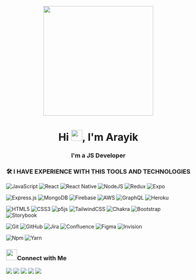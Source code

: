 <div align="center" href="#"><img width="300" height="300" src="https://i.ibb.co/BKmKF35/businessman-working-on-laptop-3706314-3098819-0.webp" /></div>
<div><h1 align="center">Hi <img src="https://raw.githubusercontent.com/MartinHeinz/MartinHeinz/master/wave.gif" width="30px">, I'm Arayik</h1>
<h3 align="center">I'm a JS Developer</h3>
</div>

### 🛠 I HAVE EXPERIENCE WITH THIS TOOLS AND TECHNOLOGIES
![JavaScript](https://img.shields.io/badge/javascript-%23323330.svg?style=for-the-badge&logo=javascript&logoColor=%23F7DF1E)
![React](https://img.shields.io/badge/react-%2320232a.svg?style=for-the-badge&logo=react&logoColor=%2361DAFB)
![React Native](https://img.shields.io/badge/react_native-%2320232a.svg?style=for-the-badge&logo=react&logoColor=%2361DAFB)
![NodeJS](https://img.shields.io/badge/node.js-6DA55F?style=for-the-badge&logo=node.js&logoColor=white)
![Redux](https://img.shields.io/badge/redux-%23593d88.svg?style=for-the-badge&logo=redux&logoColor=white)
![Expo](https://img.shields.io/badge/expo-1C1E24?style=for-the-badge&logo=expo&logoColor=#D04A37)

![Express.js](https://img.shields.io/badge/express.js-%23404d59.svg?style=for-the-badge&logo=express&logoColor=%2361DAFB)
![MongoDB](https://img.shields.io/badge/MongoDB-%234ea94b.svg?style=for-the-badge&logo=mongodb&logoColor=white)
![Firebase](https://img.shields.io/badge/Firebase-039BE5?style=for-the-badge&logo=Firebase&logoColor=white)
![AWS](https://img.shields.io/badge/AWS-%23FF9900.svg?style=for-the-badge&logo=amazon-aws&logoColor=white)
![GraphQL](https://img.shields.io/badge/-GraphQL-E10098?style=for-the-badge&logo=graphql&logoColor=white)
![Heroku](https://img.shields.io/badge/heroku-%23430098.svg?style=for-the-badge&logo=heroku&logoColor=white)

![HTML5](https://img.shields.io/badge/html5-%23E34F26.svg?style=for-the-badge&logo=html5&logoColor=white)
![CSS3](https://img.shields.io/badge/css3-%231572B6.svg?style=for-the-badge&logo=css3&logoColor=white)
![p5js](https://img.shields.io/badge/p5.js-ED225D?style=for-the-badge&logo=p5.js&logoColor=FFFFFF)
![TailwindCSS](https://img.shields.io/badge/tailwindcss-%2338B2AC.svg?style=for-the-badge&logo=tailwind-css&logoColor=white)
![Chakra](https://img.shields.io/badge/chakra-%234ED1C5.svg?style=for-the-badge&logo=chakraui&logoColor=white)
![Bootstrap](https://img.shields.io/badge/bootstrap-%23563D7C.svg?style=for-the-badge&logo=bootstrap&logoColor=white)
![Storybook](https://img.shields.io/badge/-Storybook-FF4785?style=for-the-badge&logo=storybook&logoColor=white)

![Git](https://img.shields.io/badge/git-%23F05033.svg?style=for-the-badge&logo=git&logoColor=white)
![GitHub](https://img.shields.io/badge/github-%23121011.svg?style=for-the-badge&logo=github&logoColor=white)
![Jira](https://img.shields.io/badge/jira-%230A0FFF.svg?style=for-the-badge&logo=jira&logoColor=white)
![Confluence](https://img.shields.io/badge/confluence-%23172BF4.svg?style=for-the-badge&logo=confluence&logoColor=white)
![Figma](https://img.shields.io/badge/figma-%23F24E1E.svg?style=for-the-badge&logo=figma&logoColor=white)
![Invision](https://img.shields.io/badge/invision-FF3366?style=for-the-badge&logo=invision&logoColor=white)
<br>

![Npm](https://img.shields.io/badge/-npm-CB3837?style=for-the-badge&logo=npm)
![Yarn](https://img.shields.io/badge/-yarn-013047?style=for-the-badge&logo=yarn)


<h3> <img src="https://c.tenor.com/L1A0_Mcdo7cAAAAj/dm4uz3-foekoe.gif" width="30px">Connect with Me</h3>
<a href="https://www.linkedin.com/in/arayik-tshagharyan-a73471224/"><img src="https://img.shields.io/badge/-Arayik Tshagharyan-0077B5?style=flat&logo=Linkedin&logoColor=white"/></a>
<a href="https://www.facebook.com/arayik.tshagharyan"><img src="https://img.shields.io/badge/-Arayik Tshagharyan-026dbd?style=flat&logo=Facebook&logoColor=white"/></a>
<a href="https://www.instagram.com/arayik_tshagharyan/"><img src="https://img.shields.io/badge/-Arayik Tshagharyan-026dbd?style=flat&logo=Instagram&logoColor=white"/></a>
<a href="https://t.me/arayik_tshagharyan"><img src="https://img.shields.io/badge/-Arayik Tshagharyan-32aade?style=flat&logo=Telegram&logoColor=white"/></a>
<a href="mailto:arayik.t.y@gmail.com"><img src="https://img.shields.io/badge/-arayik.t.y@gmail.com-026dbd?style=flat&logo=Gmail&logoColor=white" /></a>

<br>
